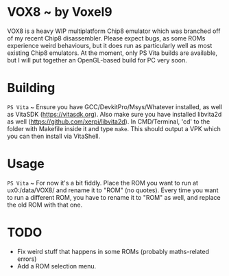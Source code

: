 VOX8 ~ by Voxel9
================

VOX8 is a heavy WIP multiplatform Chip8 emulator which was branched off of my recent Chip8 disassembler. Please expect bugs, as some ROMs experience weird behaviours, but it does run as particularly well as most existing Chip8 emulators.
At the moment, only PS Vita builds are available, but I will put together an OpenGL-based build for PC very soon.

Building
========
`PS Vita` ~ Ensure you have GCC/DevkitPro/Msys/Whatever installed, as well as VitaSDK (https://vitasdk.org). Also make sure you have installed libvita2d as well (https://github.com/xerpi/libvita2d).
In CMD/Terminal, 'cd' to the folder with Makefile inside it and type `make`. This should output a VPK which you can then install via VitaShell.

Usage
=====
`PS Vita` ~ For now it's a bit fiddly. Place the ROM you want to run at ux0:/data/VOX8/ and rename it to "ROM" (no quotes). Every time you want to run a different ROM, you have to rename it to "ROM" as well, and replace the old ROM with that one.

TODO
====
- Fix weird stuff that happens in some ROMs (probably maths-related errors)
- Add a ROM selection menu.